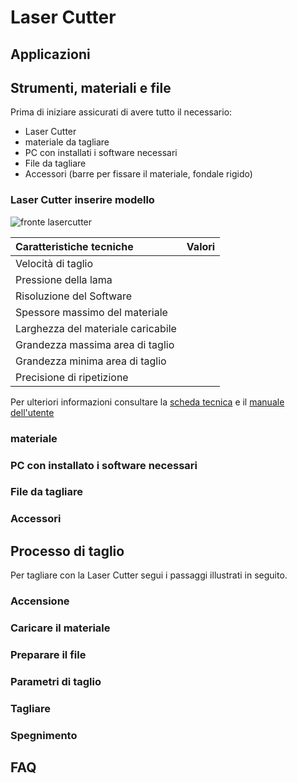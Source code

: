 # Laser Cutter


## Applicazioni
   

## Strumenti, materiali e file
Prima di iniziare assicurati di avere tutto il necessario:
- Laser Cutter
- materiale da tagliare
- PC con installati i software necessari
- File da tagliare
- Accessori (barre per fissare il materiale, fondale rigido)

### Laser Cutter inserire modello

![fronte lasercutter](/)  

| Caratteristiche tecniche           | Valori                                   |   
|:-----------------------------------|:-----------------------------------------|   
| Velocità di taglio                 |   |   
| Pressione della lama               |                         |   
| Risoluzione del Software           |                           |   
| Spessore massimo del materiale     |    |   
| Larghezza del materiale caricabile |                 |   
| Grandezza massima area di taglio   |        |   
| Grandezza minima area di taglio    |                 |   
| Precisione di ripetizione          |                     |      

Per ulteriori informazioni consultare la [scheda tecnica](/) e il [manuale dell'utente](/)

### materiale


### PC con installato i software necessari
 

### File da tagliare


### Accessori


## Processo di taglio

Per tagliare con la Laser Cutter segui i passaggi illustrati in seguito.

### Accensione



### Caricare il materiale 



### Preparare il file



### Parametri di taglio



### Tagliare


### Spegnimento 





## FAQ